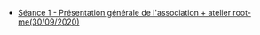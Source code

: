 - [Séance 1 - Présentation générale de l'association + atelier root-me(30/09/2020)](./summary/seance-1.md)

